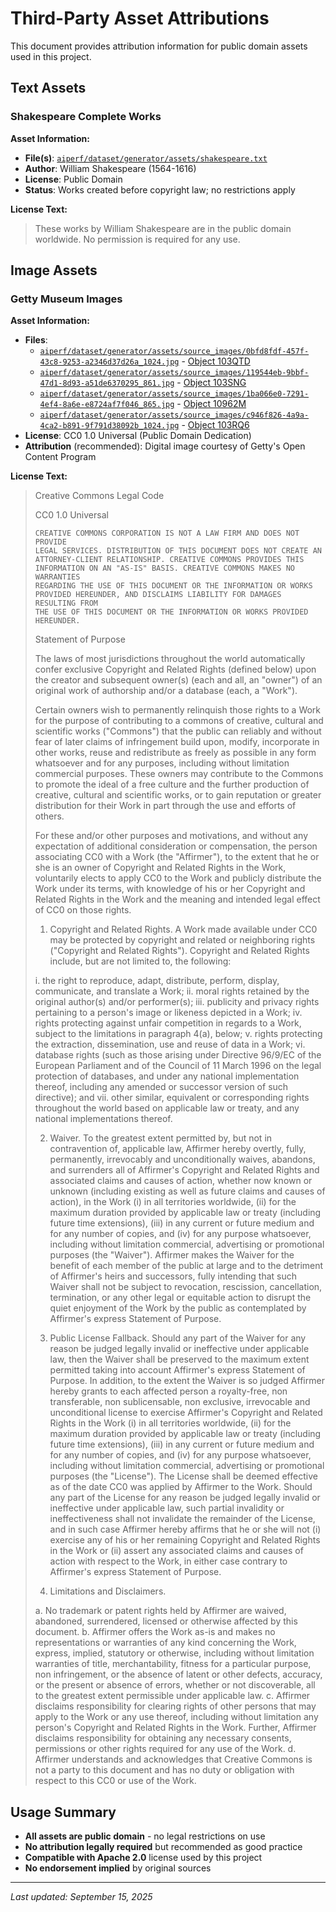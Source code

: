 # Third-Party Asset Attributions

This document provides attribution information for public domain assets used in this project.

## Text Assets

### Shakespeare Complete Works

**Asset Information:**
- **File(s)**: [`aiperf/dataset/generator/assets/shakespeare.txt`](aiperf/dataset/generator/assets/shakespeare.txt)
- **Author**: William Shakespeare (1564-1616)
- **License**: Public Domain
- **Status**: Works created before copyright law; no restrictions apply

**License Text:**

> These works by William Shakespeare are in the public domain worldwide. No permission is required for any use.

## Image Assets

### Getty Museum Images

**Asset Information:**
- **Files**: 
  - [`aiperf/dataset/generator/assets/source_images/0bfd8fdf-457f-43c8-9253-a2346d37d26a_1024.jpg`](aiperf/dataset/generator/assets/source_images/0bfd8fdf-457f-43c8-9253-a2346d37d26a_1024.jpg) - [Object 103QTD](https://www.getty.edu/art/collection/object/103QTD)
  - [`aiperf/dataset/generator/assets/source_images/119544eb-9bbf-47d1-8d93-a51de6370295_861.jpg`](aiperf/dataset/generator/assets/source_images/119544eb-9bbf-47d1-8d93-a51de6370295_861.jpg) - [Object 103SNG](https://www.getty.edu/art/collection/object/103SNG)
  - [`aiperf/dataset/generator/assets/source_images/1ba066e0-7291-4ef4-8a6e-e8724af7f046_865.jpg`](aiperf/dataset/generator/assets/source_images/1ba066e0-7291-4ef4-8a6e-e8724af7f046_865.jpg) - [Object 10962M](https://www.getty.edu/art/collection/object/10962M)
  - [`aiperf/dataset/generator/assets/source_images/c946f826-4a9a-4ca2-b891-9f791d38092b_1024.jpg`](aiperf/dataset/generator/assets/source_images/c946f826-4a9a-4ca2-b891-9f791d38092b_1024.jpg) - [Object 103RQ6](https://www.getty.edu/art/collection/object/103RQ6)
- **License**: CC0 1.0 Universal (Public Domain Dedication)
- **Attribution** (recommended): Digital image courtesy of Getty's Open Content Program

**License Text:**

> Creative Commons Legal Code
> 
> CC0 1.0 Universal
> 
>     CREATIVE COMMONS CORPORATION IS NOT A LAW FIRM AND DOES NOT PROVIDE
>     LEGAL SERVICES. DISTRIBUTION OF THIS DOCUMENT DOES NOT CREATE AN
>     ATTORNEY-CLIENT RELATIONSHIP. CREATIVE COMMONS PROVIDES THIS
>     INFORMATION ON AN "AS-IS" BASIS. CREATIVE COMMONS MAKES NO WARRANTIES
>     REGARDING THE USE OF THIS DOCUMENT OR THE INFORMATION OR WORKS
>     PROVIDED HEREUNDER, AND DISCLAIMS LIABILITY FOR DAMAGES RESULTING FROM
>     THE USE OF THIS DOCUMENT OR THE INFORMATION OR WORKS PROVIDED
>     HEREUNDER.
> 
> Statement of Purpose
> 
> The laws of most jurisdictions throughout the world automatically confer
> exclusive Copyright and Related Rights (defined below) upon the creator
> and subsequent owner(s) (each and all, an "owner") of an original work of
> authorship and/or a database (each, a "Work").
> 
> Certain owners wish to permanently relinquish those rights to a Work for
> the purpose of contributing to a commons of creative, cultural and
> scientific works ("Commons") that the public can reliably and without fear
> of later claims of infringement build upon, modify, incorporate in other
> works, reuse and redistribute as freely as possible in any form whatsoever
> and for any purposes, including without limitation commercial purposes.
> These owners may contribute to the Commons to promote the ideal of a free
> culture and the further production of creative, cultural and scientific
> works, or to gain reputation or greater distribution for their Work in
> part through the use and efforts of others.
> 
> For these and/or other purposes and motivations, and without any
> expectation of additional consideration or compensation, the person
> associating CC0 with a Work (the "Affirmer"), to the extent that he or she
> is an owner of Copyright and Related Rights in the Work, voluntarily
> elects to apply CC0 to the Work and publicly distribute the Work under its
> terms, with knowledge of his or her Copyright and Related Rights in the
> Work and the meaning and intended legal effect of CC0 on those rights.
> 
> 1. Copyright and Related Rights. A Work made available under CC0 may be
> protected by copyright and related or neighboring rights ("Copyright and
> Related Rights"). Copyright and Related Rights include, but are not
> limited to, the following:
> 
>   i. the right to reproduce, adapt, distribute, perform, display,
>      communicate, and translate a Work;
>  ii. moral rights retained by the original author(s) and/or performer(s);
> iii. publicity and privacy rights pertaining to a person's image or
>      likeness depicted in a Work;
>  iv. rights protecting against unfair competition in regards to a Work,
>      subject to the limitations in paragraph 4(a), below;
>   v. rights protecting the extraction, dissemination, use and reuse of data
>      in a Work;
>  vi. database rights (such as those arising under Directive 96/9/EC of the
>      European Parliament and of the Council of 11 March 1996 on the legal
>      protection of databases, and under any national implementation
>      thereof, including any amended or successor version of such
>      directive); and
> vii. other similar, equivalent or corresponding rights throughout the
>      world based on applicable law or treaty, and any national
>      implementations thereof.
> 
> 2. Waiver. To the greatest extent permitted by, but not in contravention
> of, applicable law, Affirmer hereby overtly, fully, permanently,
> irrevocably and unconditionally waives, abandons, and surrenders all of
> Affirmer's Copyright and Related Rights and associated claims and causes
> of action, whether now known or unknown (including existing as well as
> future claims and causes of action), in the Work (i) in all territories
> worldwide, (ii) for the maximum duration provided by applicable law or
> treaty (including future time extensions), (iii) in any current or future
> medium and for any number of copies, and (iv) for any purpose whatsoever,
> including without limitation commercial, advertising or promotional
> purposes (the "Waiver"). Affirmer makes the Waiver for the benefit of each
> member of the public at large and to the detriment of Affirmer's heirs and
> successors, fully intending that such Waiver shall not be subject to
> revocation, rescission, cancellation, termination, or any other legal or
> equitable action to disrupt the quiet enjoyment of the Work by the public
> as contemplated by Affirmer's express Statement of Purpose.
> 
> 3. Public License Fallback. Should any part of the Waiver for any reason
> be judged legally invalid or ineffective under applicable law, then the
> Waiver shall be preserved to the maximum extent permitted taking into
> account Affirmer's express Statement of Purpose. In addition, to the
> extent the Waiver is so judged Affirmer hereby grants to each affected
> person a royalty-free, non transferable, non sublicensable, non exclusive,
> irrevocable and unconditional license to exercise Affirmer's Copyright and
> Related Rights in the Work (i) in all territories worldwide, (ii) for the
> maximum duration provided by applicable law or treaty (including future
> time extensions), (iii) in any current or future medium and for any number
> of copies, and (iv) for any purpose whatsoever, including without
> limitation commercial, advertising or promotional purposes (the
> "License"). The License shall be deemed effective as of the date CC0 was
> applied by Affirmer to the Work. Should any part of the License for any
> reason be judged legally invalid or ineffective under applicable law, such
> partial invalidity or ineffectiveness shall not invalidate the remainder
> of the License, and in such case Affirmer hereby affirms that he or she
> will not (i) exercise any of his or her remaining Copyright and Related
> Rights in the Work or (ii) assert any associated claims and causes of
> action with respect to the Work, in either case contrary to Affirmer's
> express Statement of Purpose.
> 
> 4. Limitations and Disclaimers.
> 
>  a. No trademark or patent rights held by Affirmer are waived, abandoned,
>     surrendered, licensed or otherwise affected by this document.
>  b. Affirmer offers the Work as-is and makes no representations or
>     warranties of any kind concerning the Work, express, implied,
>     statutory or otherwise, including without limitation warranties of
>     title, merchantability, fitness for a particular purpose, non
>     infringement, or the absence of latent or other defects, accuracy, or
>     the present or absence of errors, whether or not discoverable, all to
>     the greatest extent permissible under applicable law.
>  c. Affirmer disclaims responsibility for clearing rights of other persons
>     that may apply to the Work or any use thereof, including without
>     limitation any person's Copyright and Related Rights in the Work.
>     Further, Affirmer disclaims responsibility for obtaining any necessary
>     consents, permissions or other rights required for any use of the
>     Work.
>  d. Affirmer understands and acknowledges that Creative Commons is not a
>     party to this document and has no duty or obligation with respect to
>     this CC0 or use of the Work.

## Usage Summary

- **All assets are public domain** - no legal restrictions on use
- **No attribution legally required** but recommended as good practice  
- **Compatible with Apache 2.0** license used by this project
- **No endorsement implied** by original sources

---
*Last updated: September 15, 2025*
